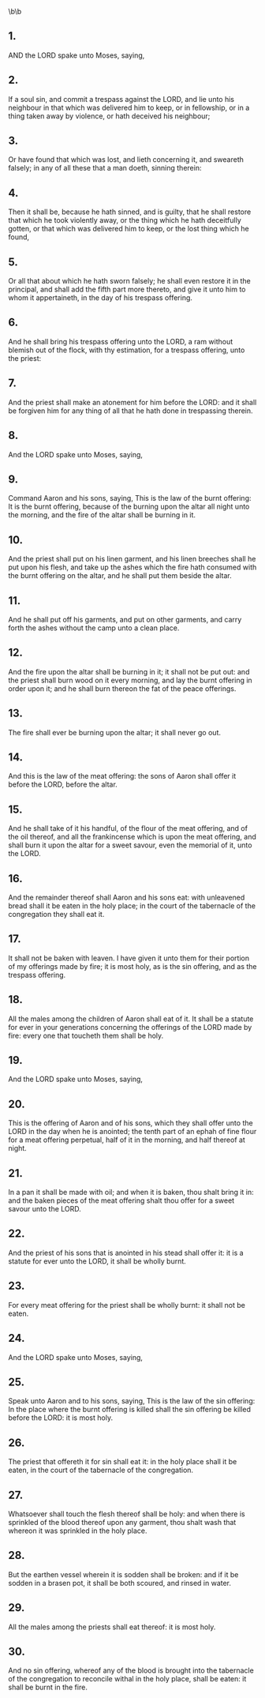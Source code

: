 \b\b
## 1.
AND the LORD spake unto Moses, saying,
## 2.
If a soul sin, and commit a trespass against the LORD, and lie unto his neighbour in that which was delivered him to keep, or in fellowship, or in a thing taken away by violence, or hath deceived his neighbour;
## 3.
Or have found that which was lost, and lieth concerning it, and sweareth falsely; in any of all these that a man doeth, sinning therein:
## 4.
Then it shall be, because he hath sinned, and is guilty, that he shall restore that which he took violently away, or the thing which he hath deceitfully gotten, or that which was delivered him to keep, or the lost thing which he found,
## 5.
Or all that about which he hath sworn falsely; he shall even restore it in the principal, and shall add the fifth part more thereto, and give it unto him to whom it appertaineth, in the day of his trespass offering.
## 6.
And he shall bring his trespass offering unto the LORD, a ram without blemish out of the flock, with thy estimation, for a trespass offering, unto the priest:
## 7.
And the priest shall make an atonement for him before the LORD: and it shall be forgiven him for any thing of all that he hath done in trespassing therein.
## 8.
And the LORD spake unto Moses, saying,
## 9.
Command Aaron and his sons, saying, This is the law of the burnt offering: It is the burnt offering, because of the burning upon the altar all night unto the morning, and the fire of the altar shall be burning in it.
## 10.
And the priest shall put on his linen garment, and his linen breeches shall he put upon his flesh, and take up the ashes which the fire hath consumed with the burnt offering on the altar, and he shall put them beside the altar.
## 11.
And he shall put off his garments, and put on other garments, and carry forth the ashes without the camp unto a clean place.
## 12.
And the fire upon the altar shall be burning in it; it shall not be put out: and the priest shall burn wood on it every morning, and lay the burnt offering in order upon it; and he shall burn thereon the fat of the peace offerings.
## 13.
The fire shall ever be burning upon the altar; it shall never go out.
## 14.
And this is the law of the meat offering: the sons of Aaron shall offer it before the LORD, before the altar.
## 15.
And he shall take of it his handful, of the flour of the meat offering, and of the oil thereof, and all the frankincense which is upon the meat offering, and shall burn it upon the altar for a sweet savour, even the memorial of it, unto the LORD.
## 16.
And the remainder thereof shall Aaron and his sons eat: with unleavened bread shall it be eaten in the holy place; in the court of the tabernacle of the congregation they shall eat it.
## 17.
It shall not be baken with leaven.  I have given it unto them for their portion of my offerings made by fire; it is most holy, as is the sin offering, and as the trespass offering.
## 18.
All the males among the children of Aaron shall eat of it.  It shall be a statute for ever in your generations concerning the offerings of the LORD made by fire: every one that toucheth them shall be holy.
## 19.
And the LORD spake unto Moses, saying,
## 20.
This is the offering of Aaron and of his sons, which they shall offer unto the LORD in the day when he is anointed; the tenth part of an ephah of fine flour for a meat offering perpetual, half of it in the morning, and half thereof at night.
## 21.
In a pan it shall be made with oil; and when it is baken, thou shalt bring it in: and the baken pieces of the meat offering shalt thou offer for a sweet savour unto the LORD.
## 22.
And the priest of his sons that is anointed in his stead shall offer it: it is a statute for ever unto the LORD, it shall be wholly burnt.
## 23.
For every meat offering for the priest shall be wholly burnt: it shall not be eaten.
## 24.
And the LORD spake unto Moses, saying,
## 25.
Speak unto Aaron and to his sons, saying, This is the law of the sin offering: In the place where the burnt offering is killed shall the sin offering be killed before the LORD: it is most holy.
## 26.
The priest that offereth it for sin shall eat it: in the holy place shall it be eaten, in the court of the tabernacle of the congregation.
## 27.
Whatsoever shall touch the flesh thereof shall be holy: and when there is sprinkled of the blood thereof upon any garment, thou shalt wash that whereon it was sprinkled in the holy place.
## 28.
But the earthen vessel wherein it is sodden shall be broken: and if it be sodden in a brasen pot, it shall be both scoured, and rinsed in water.
## 29.
All the males among the priests shall eat thereof: it is most holy.
## 30.
And no sin offering, whereof any of the blood is brought into the tabernacle of the congregation to reconcile withal in the holy place, shall be eaten: it shall be burnt in the fire.
